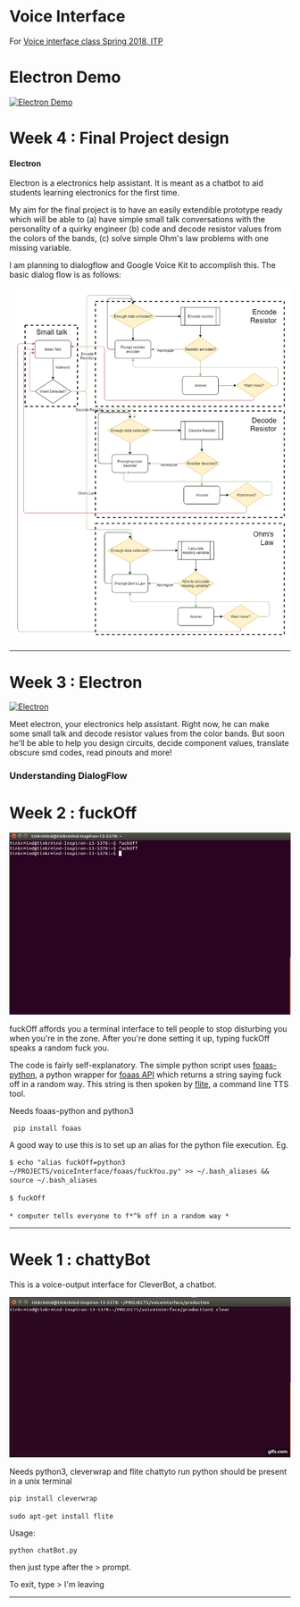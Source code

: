 # Voice Interface

For [Voice interface class Spring 2018, ITP](https://github.com/juxtapix/ExpressiveInterfaces_Voice/wiki)

# Electron Demo

[![Electron Demo](https://i.vimeocdn.com/video/688784538.webp)](https://vimeo.com/260140685)


# Week 4 : Final Project design

#### Electron

Electron is a electronics help assistant. It is meant as a chatbot to aid students learning electronics for the first time. 

My aim for the final project is to have an easily extendible prototype ready which will be able to 
(a) have simple small talk conversations with the personality of a quirky engineer 
(b) code and decode resistor values from the colors of the bands, 
(c) solve simple Ohm's law problems with one missing variable.

I am planning to dialogflow and Google Voice Kit to accomplish this. The basic dialog flow is as follows:

![dialog flow](https://github.com/tinkrmind/voiceInterfaces/blob/master/week4/electra_flow.png)

---

# Week 3 : Electron

[![Electron](https://github.com/tinkrmind/voiceInterfaces/blob/master/week3/simpleDemoGIF.gif)](https://vimeo.com/255838314)

Meet electron, your electronics help assistant. Right now, he can make some small talk and decode resistor values from the color bands. But soon he'll be able to help you design circuits, decide component values, translate obscure smd codes, read pinouts and more!

### Understanding DialogFlow


# Week 2 : fuckOff

[![fuckOff](https://github.com/tinkrmind/voiceInterfaces/blob/master/week2/fuckOff.gif)](https://vimeo.com/256171889)

fuckOff affords you a terminal interface to tell people to stop disturbing you when you're in the zone. After you're done setting it up, typing fuckOff speaks a random fuck you.

The code is fairly self-explanatory. The simple python script uses [foaas-python](https://github.com/dmpayton/foaas-python), a python wrapper for [foaas API](https://www.foaas.com/) which returns a string saying fuck off in a random way. This string is then spoken by [flite](http://www.festvox.org/flite/), a command line TTS tool. 

Needs foaas-python and python3

     pip install foaas


A good way to use this is to set up an alias for the python file execution.
Eg. 

    $ echo "alias fuckOff=python3 ~/PROJECTS/voiceInterface/foaas/fuckYou.py" >> ~/.bash_aliases && source ~/.bash_aliases
    
    $ fuckOff
    
    * computer tells everyone to f*^k off in a random way *  

---

# Week 1 : chattyBot

This is a voice-output interface for CleverBot, a chatbot. 

[![chattyBot](https://github.com/tinkrmind/voiceInterfaces/blob/master/week1/chattyBotDemo.gif)](https://vimeo.com/256171663)

Needs python3, cleverwrap and flite chattyto run python should be present in a unix terminal

    pip install cleverwrap

    sudo apt-get install flite

Usage:

    python chatBot.py
    
then just type after the > prompt.

To exit, type > I'm leaving

---
